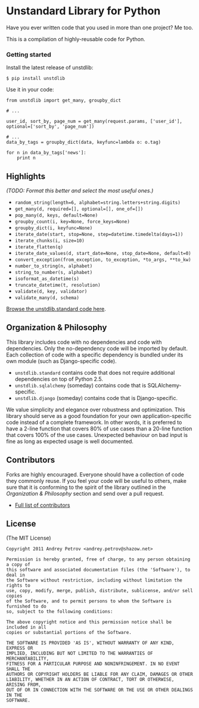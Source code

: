 # Unstandard Library for Python

Have you ever written code that you used in more than one project? Me too.

This is a compilation of highly-reusable code for Python.

### Getting started

Install the latest release of unstdlib:

    $ pip install unstdlib

Use it in your code:

    from unstdlib import get_many, groupby_dict

    # ...

    user_id, sort_by, page_num = get_many(request.params, ['user_id'], optional=['sort_by', 'page_num'])

    # ...
    data_by_tags = groupby_dict(data, keyfunc=lambda o: o.tag)

    for n in data_by_tags['news']:
        print n


## Highlights

*(TODO: Format this better and select the most useful ones.)*

* ``random_string(length=6, alphabet=string.letters+string.digits)``
* ``get_many(d, required=[], optional=[], one_of=[])``
* ``pop_many(d, keys, default=None)``
* ``groupby_count(i, key=None, force_keys=None)``
* ``groupby_dict(i, keyfunc=None)``
* ``iterate_date(start, stop=None, step=datetime.timedelta(days=1))``
* ``iterate_chunks(i, size=10)``
* ``iterate_flatten(q)``
* ``iterate_date_values(d, start_date=None, stop_date=None, default=0)``
* ``convert_exception(from_exception, to_exception, *to_args, **to_kw)``
* ``number_to_string(n, alphabet)``
* ``string_to_number(s, alphabet)``
* ``isoformat_as_datetime(s)``
* ``truncate_datetime(t, resolution)``
* ``validate(d, key, validator)``
* ``validate_many(d, schema)``

[Browse the unstdlib.standard code here](https://github.com/shazow/unstdlib.py/blob/master/unstdlib/standard/util.py).


## Organization & Philosophy

This library includes code with no dependencies and code with dependencies.
Only the no-dependency code will be imported by default. Each collection of
code with a specific dependency is bundled under its own module (such as
Django-specific code).

* ``unstdlib.standard`` contains code that does not require additional
dependencies on top of Python 2.5.
* ``unstdlib.sqlalchemy`` (someday) contains code that is SQLAlchemy-specific.
* ``unstdlib.django`` (someday) contains code that is Django-specific.

We value simplicity and elegance over robustness and optimization. This library
should serve as a good foundation for your own application-specific code
instead of a complete framework. In other words, it is preferred to have a
2-line function that covers 80% of use cases than a 20-line function that
covers 100% of the use cases. Unexpected behaviour on bad input is fine as
long as expected usage is well documented.


## Contributors

Forks are highly encouraged. Everyone should have a collection of code they
commonly reuse. If you feel your code will be useful to others, make sure that
it is conforming to the spirit of the library outlined in the *Organization &
Philosophy* section and send over a pull request.

* [Full list of contributors](https://github.com/shazow/unstdlib.py/contributors)


## License

(The MIT License)

    Copyright 2011 Andrey Petrov <andrey.petrov@shazow.net>

    Permission is hereby granted, free of charge, to any person obtaining a copy of
    this software and associated documentation files (the 'Software'), to deal in
    the Software without restriction, including without limitation the rights to
    use, copy, modify, merge, publish, distribute, sublicense, and/or sell copies
    of the Software, and to permit persons to whom the Software is furnished to do
    so, subject to the following conditions:

    The above copyright notice and this permission notice shall be included in all
    copies or substantial portions of the Software.

    THE SOFTWARE IS PROVIDED 'AS IS', WITHOUT WARRANTY OF ANY KIND, EXPRESS OR
    IMPLIED, INCLUDING BUT NOT LIMITED TO THE WARRANTIES OF MERCHANTABILITY,
    FITNESS FOR A PARTICULAR PURPOSE AND NONINFRINGEMENT. IN NO EVENT SHALL THE
    AUTHORS OR COPYRIGHT HOLDERS BE LIABLE FOR ANY CLAIM, DAMAGES OR OTHER
    LIABILITY, WHETHER IN AN ACTION OF CONTRACT, TORT OR OTHERWISE, ARISING FROM,
    OUT OF OR IN CONNECTION WITH THE SOFTWARE OR THE USE OR OTHER DEALINGS IN THE
    SOFTWARE.
